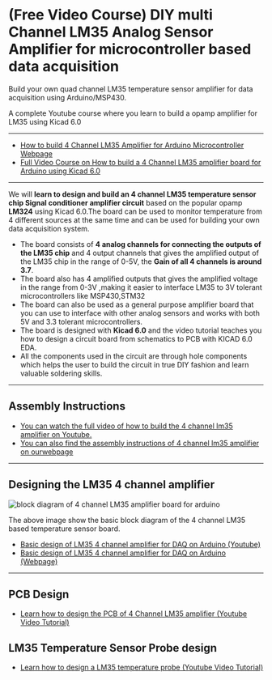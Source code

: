 # (Free Video Course) DIY multi Channel LM35 Analog Sensor Amplifier for microcontroller based data acquisition

Build your own quad channel LM35 temperature sensor amplifier for data acquisition using Arduino/MSP430.

A complete Youtube course where you learn to build a opamp amplifier for LM35 using Kicad 6.0 

------------------------------------------------------------------------------------------------------

- [How to build 4 Channel LM35 Amplifier for Arduino Microcontroller Webpage](https://www.xanthium.in/lm35-temperature-sensor-analog-amplifier-board-arduino)
- [Full Video Course on How to build a 4 Channel LM35 amplifier board for Arduino using Kicad 6.0](https://www.youtube.com/watch?v=xqIwquTNCJY&list=PLxKi94gp9w4wtRqJKQfM9M-Ufu7hokqrq)
 
------------------------------------------------------------------------------------------------------
We will **learn to design and build an 4 channel LM35 temperature sensor chip Signal conditioner amplifier circuit** based on the popular opamp **LM324** using Kicad 6.0.The board can be used to monitor temperature from 4 different sources at the same time and can be used for building your own data acquisition system.

 - The board consists of **4 analog channels for connecting the outputs of the LM35 chip** and 4 output channels that gives the amplified output of the LM35 chip in the range of 0-5V, the **Gain of all 4 channels is around 3.7**.
- The board also has 4 amplified outputs that gives the amplified  voltage in the range from 0-3V ,making it easier to interface LM35 to 3V tolerant microcontrollers like MSP430,STM32
 - The board can also be used as a general purpose amplifier board that you can use to interface with other analog sensors and works with both  5V and 3.3 tolerant microcontrollers.
- The board is designed with **Kicad 6.0** and the video tutorial teaches you how to design a circuit board from schematics to PCB with KICAD 6.0 EDA.
- All the components used in the circuit are through hole components which helps the user to build the circuit in true DIY fashion and learn valuable soldering skills.

-------------------------------------------------------------------------------------------------

## Assembly Instructions

- [You can watch the full video of how to build the 4 channel lm35 amplifier on Youtube.](https://www.youtube.com/watch?v=bcqfnzfBwUk)
- [You can also find the assembly instructions of  4 channel lm35 amplifier on ourwebpage](https://www.xanthium.in/building-lm35-4-channel-temperature-sensor-amplifier-board)

------------------------------------------------------------------------------------------------
## Designing the LM35 4 channel amplifier

![block diagram of 4 channel LM35 amplifier board for arduino](https://www.xanthium.in/sites/default/files/site-images/lm35-4ch-amplifier-brd/lm35-4-channel-temperature-voltage-amplifier-design.jpg)

The above image show the basic block diagram of the 4 channel LM35 based temperature sensor board.

- [Basic design of LM35 4 channel amplifier for DAQ on Arduino (Youtube)](https://www.youtube.com/watch?v=xqIwquTNCJY)
- [Basic design of LM35 4 channel amplifier for DAQ on Arduino (Webpage)](https://www.xanthium.in/lm35-temperature-sensor-analog-amplifier-board-arduino)

-------------------------------------------------------------------------------------------------

## PCB Design

- [Learn how to design the PCB of 4 Channel LM35 amplifier (Youtube Video Tutorial)](https://www.youtube.com/watch?v=7rgMqaovDfg)

## LM35 Temperature Sensor Probe design

- [Learn how to design a LM35 temperature probe (Youtube Video Tutorial) ](https://www.youtube.com/watch?v=f41x6J1HkWA)
